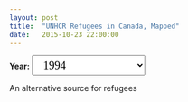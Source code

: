 ```yaml
---
layout: post
title:  "UNHCR Refugees in Canada, Mapped"
date:   2015-10-23 22:00:00
---
```


<div><b>Year:</b>
  <select id="selectUnhcr">
		<option value="1994" selected="selected">1994</option>
		<option value="1995">1995</option>
    <option value="1996">1996</option>
    <option value="1997">1997</option>
    <option value="1998">1998</option>
    <option value="1999">1999</option>
    <option value="2000">2000</option>
    <option value="2001">2001</option>
		<option value="2002">2002</option>
    <option value="2003">2003</option>
    <option value="2004">2004</option>
    <option value="2005">2005</option>
    <option value="2006">2006</option>
    <option value="2007">2007</option>
    <option value="2008">2008</option>
    <option value="2009">2009</option>
    <option value="2010">2010</option>
    <option value="2011">2011</option>
    <option value="2012">2012</option>
    <option value="2013">2013</option>
    <option value="2014">2014</option>
  </select>
</div>
<div id="unchrChart"></div>
<div id="unhcrSparkline"></div>

An alternative source for refugees


<style>

#selectUnhcr {
  font-family: Lora, Georgia, serif;
  font-size: 20px;
  padding: 5px 15px;
	width: 200px;
}

#unchrChart {
  background: #fcfcfa;
}

#unchrChart .stroke {
  fill: none;
  stroke: #000;
  stroke-width: 1px;
}

#unchrChart .fill {
  fill: #fff;
}

#unchrChart .land {
  fill: #ddd;
}

#unchrChart .boundary {
  fill: none;
  stroke: #fff;
	stroke-width: 0.5px;
}

</style>

<script src="https://cdnjs.cloudflare.com/ajax/libs/topojson/1.6.19/topojson.min.js"></script>
<script src="https://cdnjs.cloudflare.com/ajax/libs/d3-geo-projection/0.2.9/d3.geo.projection.min.js"></script>
<script src="https://cdnjs.cloudflare.com/ajax/libs/queue-async/1.0.7/queue.min.js"></script>
<script src="{{ site.baseurl }}/js/colorbrewer.js"></script>

<script>
// Leaning heavily on http://bl.ocks.org/mbostock/5912673

unhcrMap();

function unhcrMap() {

var parseDate = d3.time.format("%Y-%m-%d").parse,
    formatDate = d3.time.format("%x");

var width = 740,
    height = 400;

var projection = d3.geo.naturalEarth()
    .scale(130)
    .translate([width / 2, height / 2])
    .precision(.1);

var color = d3.scale.quantize()
    .range(colorbrewer.Reds[9]);

var path = d3.geo.path()
    .projection(projection);
		
drawMap("2002");

function drawMap(year) {
	var svg = d3.select("#unchrChart").append("svg")
			.attr("class", "unhcrMap")
	    .attr("width", width)
	    .attr("height", height);

	svg.append("defs").append("path")
	    .datum({type: "Sphere"})
	    .attr("id", "sphere")
	    .attr("d", path);

	svg.append("use")
	    .attr("class", "stroke")
	    .attr("xlink:href", "#sphere");

	svg.append("use")
	    .attr("class", "fill")
	    .attr("xlink:href", "#sphere");
	
	queue()
	    .defer(d3.json, "{{ site.baseurl }}/data/world-50m.json")
	    .defer(d3.csv, "{{ site.baseurl }}/data/2015/10/23/unhcr_ids.csv", type)
	    .await(ready);
		
	function ready(error, world, refugees) {
	  if (error) throw error;
		
			color.domain([0, d3.max(refugees, function(d) { return d[year]; })]);

	  var refugeesById = d3.nest()
	      .key(function(d) { return d.id; })
	      .sortValues(function(a, b) { return a[year] - b[year]; })
	      .map(refugees, d3.map);

	  var country = svg.insert("g", ".graticule")
	      .attr("class", "land")
	    .selectAll("path")
	      .data(topojson.feature(world, world.objects.countries).features)
	    .enter().append("path")
	      .attr("d", path);
			
	  /*country.filter(function(d) { return d.id === 124; })
	      .style("fill", "#000000")
	    .append("title")
	      .text("Canada");*/

	  country.filter(function(d) { return refugeesById.has(d.id); })
	      .style("fill", function(d) { 
					if (refugeesById.get(d.id)[0][year] > 0) {
						return color(refugeesById.get(d.id)[0][year]); 
					} else {
						return "#DDDDDD";
					}
				})
				.on("mouseover", function(d) {
					console.log(d);
					d3.select("#unhcrSparkline").text(d.id);
				})
	    .append("title")
	      .text(function(d) {
	        var refugees = refugeesById.get(d.id);
	        return refugees[0].name + "\n" + refugees.map(function(d) { return d[year]; }).join("\n");
	      })
				;

	  svg.insert("path", ".graticule")
	      .datum(topojson.mesh(world, world.objects.countries, function(a, b) { return a !== b; }))
	      .attr("class", "boundary")
	      .attr("d", path)
				;
	}

	function type(d) {
	  d.id = +d.id;
		var i = 1994;
		while (i < 2015) {
		  d[i] = +d[i];
			i++;
		}
	  return d;
	}
}

d3.select(self.frameElement).style("height", height + "px");

d3.select("#selectUnhcr")
  .on("change", selected);

function selected() {
	d3.selectAll(".unhcrMap").remove();
  drawMap(this.options[this.selectedIndex].value);
	
}

}

</script>